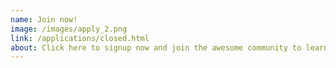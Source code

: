 ```yaml
---
name: Join now!
image: /images/apply_2.png
link: /applications/closed.html
about: Click here to signup now and join the awesome community to learn iOS development or to teach other the skills that you know.
---
```


